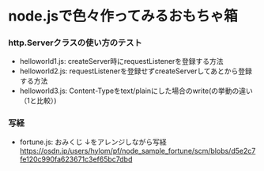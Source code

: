 # node.jsで色々作ってみるおもちゃ箱

### http.Serverクラスの使い方のテスト

* helloworld1.js: createServer時にrequestListenerを登録する方法
* helloworld2.js: requestListenerを登録せずcreateServerしてあとから登録する方法
* helloworld3.js: Content-Typeをtext/plainにした場合のwrite(の挙動の違い（1と比較）)

### 写経

* fortune.js: おみくじ
↓をアレンジしながら写経
https://osdn.jp/users/hylom/pf/node_sample_fortune/scm/blobs/d5e2c7fe120c990fa623671c3ef65bc7dbd

